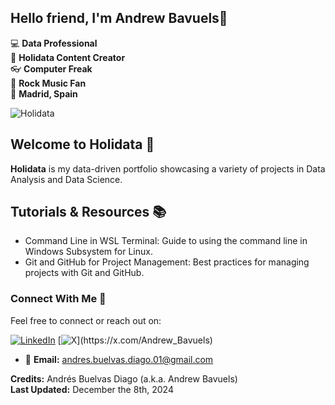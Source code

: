 ## Hello friend, I'm Andrew Bavuels👋

:computer: **Data Professional**  
:pencil: **Holidata Content Creator**  
:eyeglasses: **Computer Freak**  
:guitar: **Rock Music Fan**  
:round_pushpin: **Madrid, Spain**

![Holidata](https://github.com/user-attachments/assets/32fe8d55-a720-497c-8aba-3ee94c6482d8)

## Welcome to Holidata 🚀

**Holidata** is my data-driven portfolio showcasing a variety of projects in Data Analysis and Data Science.

<!-- ## Data Analysis and Data Science - Skills and Expertise:

- Data Analysis and Science: Proficient in Python for data manipulation, Exploratory Data Analysis (EDA), and machine learning modeling.
- Data Visualization: Experienced with Tableau and Power BI, including advanced features like DAX for creating interactive dashboards.
- Business Analysis: Skilled in identifying problems, developing KPIs, and using data to drive strategic decision-making.
- Productivity Tools: Advanced user of Excel and ETL processes for efficient data handling.
- Databases: Knowledgeable in SQL for data querying and management. -->

## Tutorials & Resources 📚

- Command Line in WSL Terminal: Guide to using the command line in Windows Subsystem for Linux.
- Git and GitHub for Project Management: Best practices for managing projects with Git and GitHub.

<!-- **Holidata** represents my ongoing commitment to harnessing data for meaningful impact and innovation. Explore my projects to see how I transform data into actionable insights and solutions.

📫 I’m currently seeking new opportunities where I can leverage my skills in data analysis, data science, and machine learning to drive impactful results. If you know of any roles or projects that could be a great fit, I’d love to hear from you! -->

### Connect With Me 🤝

Feel free to connect or reach out on:

[![LinkedIn](https://img.shields.io/badge/LinkedIn-0A66C2)](https://www.linkedin.com/in/andres-buelvas-diago/)
[![X](https://img.shields.io/badge/X_(formerly_Twitter)-black)](https://x.com/Andrew_Bavuels)

- 📧 **Email:** [andres.buelvas.diago.01@gmail.com](mailto:andres.buelvas.diago.01@gmail.com)

**Credits:** Andrés Buelvas Diago (a.k.a. Andrew Bavuels)  
**Last Updated:** December the 8th, 2024